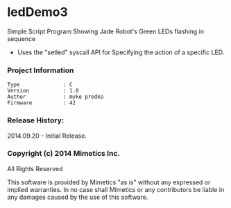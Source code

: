 ledDemo3
========

Simple Script Program Showing Jade Robot's Green LEDs flashing in sequence

- Uses the "setled" syscall API for Specifying the action of a specific LED.

### Project Information
```
Type              : C
Version           : 1.0
Author            : myke predko
Firmware          : 42
```

### Release History:
2014.09.20 - Initial Release.

### Copyright (c) 2014 Mimetics Inc.
All Rights Reserved

This software is provided by Mimetics "as is" without any expressed or implied warranties.  In no case shall Mimetics or any contributors be liable in any damages caused by the use of this software.  
